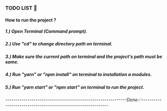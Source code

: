 ### TODO LIST 📃

#### How to run the project ?

##### 1.) Open Terminal (Command prompt).

##### 2.) Use "cd" to change directory path on terminal.

##### 3.) Make sure the current path on terminal and the project's path must be same.

##### 4.) Run "yarn" or "npm install" on terminal to installation a modules.

##### 5.) Run "yarn start" or "npm start" on terminal to run the project.

###### ------------------------------------------------------------Done✅-------------------------------------------------------------
